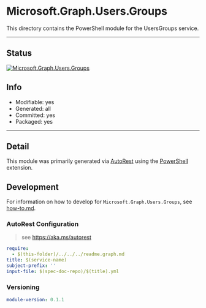 <!-- region Generated -->
# Microsoft.Graph.Users.Groups
This directory contains the PowerShell module for the UsersGroups service.

---
## Status
[![Microsoft.Graph.Users.Groups](https://img.shields.io/powershellgallery/v/Microsoft.Graph.Users.Groups.svg?style=flat-square&label=Microsoft.Graph.Users.Groups "Microsoft.Graph.Users.Groups")](https://www.powershellgallery.com/packages/Microsoft.Graph.Users.Groups/)

## Info
- Modifiable: yes
- Generated: all
- Committed: yes
- Packaged: yes

---
## Detail
This module was primarily generated via [AutoRest](https://github.com/Azure/autorest) using the [PowerShell](https://github.com/Azure/autorest.powershell) extension.

## Development
For information on how to develop for `Microsoft.Graph.Users.Groups`, see [how-to.md](how-to.md).
<!-- endregion -->

### AutoRest Configuration

> see https://aka.ms/autorest

``` yaml
require:
  - $(this-folder)/../../../readme.graph.md
title: $(service-name)
subject-prefix: ''
input-file: $(spec-doc-repo)/$(title).yml
```
### Versioning

``` yaml
module-version: 0.1.1
```

